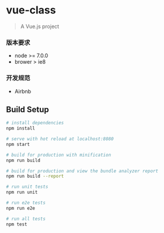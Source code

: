 # vue-class

> A Vue.js project

### 版本要求
- node >= 7.0.0
- brower > ie8

### 开发规范
- Airbnb

## Build Setup

``` bash
# install dependencies
npm install

# serve with hot reload at localhost:8080
npm start

# build for production with minification
npm run build

# build for production and view the bundle analyzer report
npm run build --report

# run unit tests
npm run unit

# run e2e tests
npm run e2e

# run all tests
npm test
```

